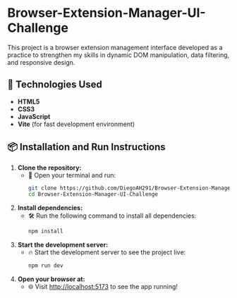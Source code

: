 # Browser-Extension-Manager-UI-Challenge
This project is a browser extension management interface developed as a practice to strengthen my skills in dynamic DOM manipulation, data filtering, and responsive design.

## 🚀 Technologies Used

- **HTML5**
- **CSS3**
- **JavaScript**
- **Vite** (for fast development environment)

## 📦 Installation and Run Instructions

1. **Clone the repository:**
   - 🚀 Open your terminal and run:
     ```bash
     git clone https://github.com/DiegoAH291/Browser-Extension-Manager-UI-Challenge.git
     cd Browser-Extension-Manager-UI-Challenge
     ```
3. **Install dependencies:**
   - 🛠️ Run the following command to install all dependencies:
     ```bash
     npm install
     ```
5. **Start the development server:**
   - 🔥 Start the development server to see the project live:
     ```bash
     npm run dev
     ```
7. **Open your browser at:**
   - 🌐 Visit [http://localhost:5173](http://localhost:5173) to see the app running!
